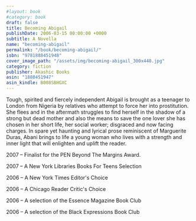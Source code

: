 ```yaml
---
#layout: book
#category: book
draft: false
title: Becoming Abigail
publishDate: 2006-03-15 00:00:00 +0000
subtitle: A Novella
name: "becoming-abigail"
permalink: "/book/becoming-abigail/"
isbn: "9781888451948"
cover_image_path: "/assets/img/becoming-abigail_300x440.jpg"
category: fiction
publisher: Akashic Books
asin: "1888451947"
asin_kindle: B008SBHGXC
---
```


Tough, spirited and fiercely independent Abigail is brought as a teenager to London from Nigeria by relatives who attempt to force her into prostitution. She flees and in the aftermath struggles to find herself in the shadow of a strong but dead mother and also the means to save the one lover she has chosen in her short life, her social worker; disgraced and now facing charges. In spare yet haunting and lyrical prose reminiscent of Marguerite Duras, Abani brings to life a young woman who lives with a strength and inner light that will enlighten and uplift the reader.

2007 – Finalist for the PEN Beyond The Margins Award.

2007 – A New York Libraries Books For Teens Selection

2006 – A New York Times Editor's Choice

2006 – A Chicago Reader Critic's Choice

2006 – A selection of the Essence Magazine Book Club

2006 – A selection of the Black Expressions Book Club